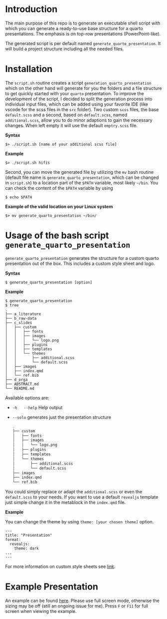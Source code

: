 # Introduction

The main purpose of this repo is to generate an executable shell script with which you can generate a ready-to-use base structure for a quarto presentations. The emphasis is on top-row presentations (PowerPoint-like). 

The generated script is per default named `generate_quarto_presentation`. It will build a project structure including all the needed files.

# Installation

The `script.sh` routine creates a script `generation_quarto_presentation` which on the other hand will generate for you the folders and a file structure to get quickly started with your `quarto` presentation. To improve the development of the script, I decided to split the generation process into individual input files, which can be added using your favorite IDE (like vscode for the scss files in the `src` folder). Two custom `scss` files, the base `default.scss` and a second, based on `default.scss`, named `additional.scss`, allow you to do minor adaptions to gain the necessary changes. When left empty it will use the default `emptry.scss` file.

**Syntax**

```
$> ./script.sh [name of your additional scss file]
```

**Example**

```
$> ./script.sh hifis
```

Second, you can move the generated file by utilizing the `mv` bash routine (default file name is `generate_quarto_presentation`, which can be changed in `script.sh`) to a location part of the `$PATH` variable, most likely `~/bin`. You can check the content of the `$PATH` variable by using

```
$ echo $PATH
```

**Example of the valid location on your Linux system**

```
$> mv generate_quarto_presentation ~/bin/
```

# Usage of the bash script `generate_quarto_presentation`

`generate_quarto_presentation` generates the structure for a custom quarto presentation out of the box. This includes a custom style sheet and logo.

**Syntax**

```
$ generate_quarto_presentation [option]
```

**Example**

```
$ generate_quarto_presentation
$ tree
.
├── a_literature
├── b_raw-data
├── c_slides
│   ├── custom
│   │   ├── fonts
│   │   ├── images
│   │   │   └── logo.png
│   │   ├── plugins
│   │   ├── templates
│   │   └── themes
│   │       ├── additional.scss
│   │       └── default.scss
│   ├── images
│   ├── index.qmd
│   └── ref.bib
├── d_orga
├── ABSTRACT.md
└── README.md
```

Available options are: 

- `-h   --help` Help output
- `--solo` generates just the presentation structure

    ```bash
    .
    ├── custom
    │   ├── fonts
    │   ├── images
    │   │   └── logo.png
    │   ├── plugins
    │   ├── templates
    │   └── themes
    │       ├── additional.scss
    │       └── default.scss
    ├── images
    ├── index.qmd
    └── ref.bib
    ```
    
You could simply replace or adapt the `additional.scss` or even the `default.scss` to your needs. If you want to use a default `revealjs` template just simple change it in the metablock in the `index.qmd` file. 

**Example**

You can change the theme by using `theme: [your chosen theme]` option.

```
---
title: "Presentation"
format:
  revealjs: 
    theme: dark
...
---
```

For more information on custom style sheets see [link](https://quarto.org/docs/presentations/revealjs/themes.html).

# Example Presentation

An example can be found [here](https://tfoerst3r.github.io/generate_quarto_presentation/). Please use full screen mode, otherwise the sizing may be off (still an ongoing issue for me). Press `F` or `F11` for full screen when viewing the example.

